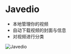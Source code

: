 # Javedio
* 本地管理你的视频
* 自动下载视频的封面与信息
* 对视频进行分类

![Javedio](http://5b0988e595225.cdn.sohucs.com/images/20180403/3a46da8f2c38456582d14b2b3eaaaa68.jpeg)
